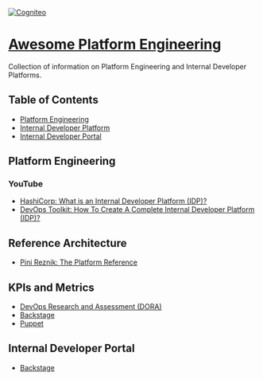 [![Cogniteo](https://cogniteo.io/images/icononly_transparent_nobuffer.png)](https://cogniteo.io)

# [Awesome Platform Engineering](https://github.com/Cogniteo/awesome-platform-engineering)

Collection of information on Platform Engineering and Internal Developer Platforms.

## Table of Contents
- [Platform Engineering](#platform-engineering)
- [Internal Developer Platform](#internal-developer-platform)
- [Internal Developer Portal](#internal-developer-portal)

## Platform Engineering

### YouTube
- [HashiCorp: What is an Internal Developer Platform (IDP)?](https://youtu.be/2Nrlkn-km5A?si=jUuIg70NWKBVcKUf)
- [DevOps Toolkit: How To Create A Complete Internal Developer Platform (IDP)?](https://youtu.be/Rg98GoEHBd4?si=0rQ2hA411-EUdRNx)

## Reference Architecture

- [Pini Reznik: The Platform Reference](https://www.linkedin.com/posts/pinireznik_%F0%9D%97%A7%F0%9D%97%B5%F0%9D%97%B2-%F0%9D%97%A3%F0%9D%97%B9%F0%9D%97%AE%F0%9D%98%81%F0%9D%97%B3%F0%9D%97%BC%F0%9D%97%BF%F0%9D%97%BA-%F0%9D%97%A5%F0%9D%97%B2%F0%9D%97%B3%F0%9D%97%B2%F0%9D%97%BF%F0%9D%97%B2%F0%9D%97%BB%F0%9D%97%B0%F0%9D%97%B2-activity-7308078358460882946-Titz)

## KPIs and Metrics
- [DevOps Research and Assessment (DORA)](https://cloud.google.com/blog/products/devops-sre/using-the-four-keys-to-measure-your-devops-performance)
- [Backstage](https://backstage.io/docs/next/overview/adopting)
- [Puppet](https://www.puppet.com/blog/platform-engineering-metrics)

## Internal Developer Portal
- [Backstage](https://www.backstage.com)
